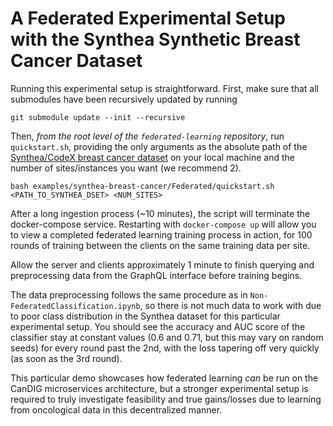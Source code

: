 # A Federated Experimental Setup with the Synthea Synthetic Breast Cancer Dataset

Running this experimental setup is straightforward. First, make sure that all submodules have been recursively updated by running
```
git submodule update --init --recursive
```
Then, *from the root level of the `federated-learning` repository*, run `quickstart.sh`, providing the only arguments as the absolute path of the [Synthea/CodeX breast cancer dataset](https://confluence.hl7.org/display/COD/mCODE+Test+Data) on your local machine and the number of sites/instances you want (we recommend 2).
```
bash examples/synthea-breast-cancer/Federated/quickstart.sh <PATH_TO_SYNTHEA_DSET> <NUM_SITES>
```

After a long ingestion process (~10 minutes), the script will terminate the docker-compose service. 
Restarting with `docker-compose up` will allow you to view a completed federated learning training process in action, for 100 rounds of training between the clients on the same training data per site.

Allow the server and clients approximately 1 minute to finish querying and preprocessing data from the GraphQL interface before training begins.

The data preprocessing follows the same procedure as in `Non-FederatedClassification.ipynb`, so there is not much data to work with due to poor class distribution in the Synthea dataset
for this particular experimental setup. You should see the accuracy and AUC score of the classifier stay at constant values (0.6 and 0.71, but this may vary on random seeds) for every round past the 2nd, with the loss tapering off very quickly (as soon as the 3rd round).

This particular demo showcases how federated learning *can* be run on the CanDIG microservices architecture, but a stronger experimental setup is required to truly investigate feasibility and
true gains/losses due to learning from oncological data in this decentralized manner.

